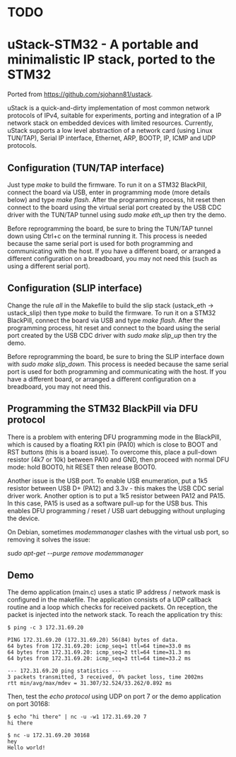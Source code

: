 # TODO

# uStack-STM32 - A portable and minimalistic IP stack, ported to the STM32

Ported from https://github.com/sjohann81/ustack.

uStack is a quick-and-dirty implementation of most common network protocols of IPv4, suitable for experiments, porting and integration of a IP network stack on embedded devices with limited resources. Currently, uStack supports a low level abstraction of a network card (using Linux TUN/TAP), Serial IP interface, Ethernet, ARP, BOOTP, IP, ICMP and UDP protocols.

## Configuration (TUN/TAP interface)

Just type *make* to build the firmware. To run it on a STM32 BlackPill, connect the board via USB, enter in programming mode (more details below) and type *make flash*. After the programming process, hit reset then connect to the board using the virtual serial port created by the USB CDC driver with the TUN/TAP tunnel using *sudo make eth_up* then try the demo.

Before reprogramming the board, be sure to bring the TUN/TAP tunnel down using Ctrl+c on the terminal running it. This process is needed because the same serial port is used for both programming and communicating with the host. If you have a different board, or arranged a different configuration on a breadboard, you may not need this (such as using a different serial port).

## Configuration (SLIP interface)

Change the rule *all* in the Makefile to build the slip stack (ustack_eth -> ustack_slip) then type *make* to build the firmware. To run it on a STM32 BlackPill, connect the board via USB and type *make flash*. After the programming process, hit reset and connect to the board using the serial port created by the USB CDC driver with *sudo make slip_up* then try the demo.

Before reprogramming the board, be sure to bring the SLIP interface down with *sudo make slip_down*. This process is needed because the same serial port is used for both programming and communicating with the host. If you have a different board, or arranged a different configuration on a breadboard, you may not need this.

## Programming the STM32 BlackPill via DFU protocol

There is a problem with entering DFU programming mode in the BlackPill, which is caused by a floating RX1 pin (PA10) which is close to BOOT and RST buttons (this is a board issue). To overcome this, place a pull-down resistor (4k7 or 10k) between PA10 and GND, then proceed with normal DFU mode: hold BOOT0, hit RESET then release BOOT0.

Another issue is the USB port. To enable USB enumeration, put a 1k5 resistor between USB D+ (PA12) and 3.3v - this makes the USB CDC serial driver work. Another option is to put a 1k5 resistor between PA12 and PA15. In this case, PA15 is used as a software pull-up for the USB bus. This enables DFU programming / reset / USB uart debugging without unpluging the device.

On Debian, sometimes *modemmanager* clashes with the virtual usb port, so removing it solves the issue:

*sudo apt-get --purge remove modemmanager*

## Demo

The demo application (main.c) uses a static IP address / network mask is configured in the makefile. The application consists of a UDP callback routine and a loop which checks for received packets. On reception, the packet is injected into the network stack. To reach the application try this:

    $ ping -c 3 172.31.69.20

    PING 172.31.69.20 (172.31.69.20) 56(84) bytes of data.
    64 bytes from 172.31.69.20: icmp_seq=1 ttl=64 time=33.0 ms
    64 bytes from 172.31.69.20: icmp_seq=2 ttl=64 time=31.3 ms
    64 bytes from 172.31.69.20: icmp_seq=3 ttl=64 time=33.2 ms

    --- 172.31.69.20 ping statistics ---
    3 packets transmitted, 3 received, 0% packet loss, time 2002ms
    rtt min/avg/max/mdev = 31.307/32.524/33.262/0.892 ms


Then, test the *echo protocol* using UDP on port 7 or the demo application on port 30168:

    $ echo "hi there" | nc -u -w1 172.31.69.20 7
    hi there

    $ nc -u 172.31.69.20 30168
    hey
    Hello world!
